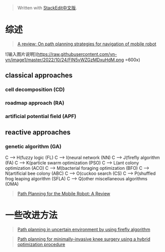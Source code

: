 


> Written with [StackEdit中文版](https://stackedit.cn/).

# 综述
 > [A review: On path planning strategies for navigation of mobile robot](https://www.sciencedirect.com/science/article/pii/S2214914718305130)

![输入图片说明](https://raw.githubusercontent.com/yn-yn/image1/master/2022/10/24/FIN5vWZGzMDxuHdM.png =600x)

## classical approaches

### cell decomposition (CD)
### roadmap approach (RA)
### artificial potential field (APF)

## reactive approaches

### genetic algorithm (GA)
C --> H(fuzzy logic (FL)
C --> I(neural network (NN)
C --> J(firefly algorithm (FA)
C --> K(particle swarm optimization (PSO)
C --> L(ant colony optimization (ACO)
C --> M(bacterial foraging optimization (BFO)
C --> N(artificial bee colony (ABC)
C --> O(cuckoo search (CS)
C --> P(shuffled frog leaping algorithm (SFLA)
C --> Q(other miscellaneous algorithms (OMA)


> [Path Planning for the Mobile Robot: A Review](https://www.mdpi.com/2073-8994/10/10/450)



# 一些改进方法
> [Path planning in uncertain environment by using firefly algorithm](https://www.sciencedirect.com/science/article/pii/S2214914718300333)

> [Path planning for minimally-invasive knee surgery using a hybrid optimization procedure](https://www.tandfonline.com/doi/abs/10.1080/10255842.2017.1423289)
<!--stackedit_data:
eyJoaXN0b3J5IjpbLTEwOTUwNTgyNTgsLTE1OTQ5NTU3MzMsMT
UwNjI0MTAyNF19
-->